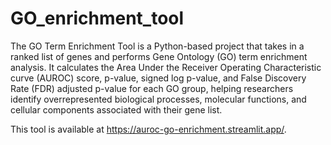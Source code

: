 # GO_enrichment_tool

The GO Term Enrichment Tool is a Python-based project that takes in a ranked list of genes and performs Gene Ontology (GO) term enrichment analysis. It calculates the Area Under the Receiver Operating Characteristic curve (AUROC) score, p-value, signed log p-value, and False Discovery Rate (FDR) adjusted p-value for each GO group, helping researchers identify overrepresented biological processes, molecular functions, and cellular components associated with their gene list.

This tool is available at https://auroc-go-enrichment.streamlit.app/.



